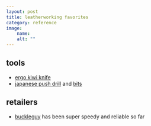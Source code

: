 ```yaml
---
layout: post
title: leatherworking favorites
category: reference
image: 
    name:
    alt: ""
---
```


## tools

- [ergo kiwi knife](https://www.buckleguy.com/ergo-kiwi-knife-2-0/)
- [japanese push drill](https://www.talasonline.com/Japanese-Push-Drill) and [bits](https://www.talasonline.com/Japanese-Push-Drill-Replacement-Bits)

## retailers

- [buckleguy](https://www.buckleguy.com/) has been super speedy and reliable so far